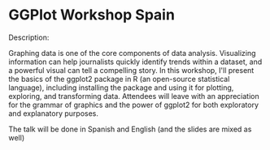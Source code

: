 # GGPlot Workshop Spain

Description:

Graphing data is one of the core components of data analysis. Visualizing information can help journalists quickly identify trends within a dataset, and a powerful visual can tell a compelling story. In this workshop, I'll present the basics of the ggplot2 package in R (an open-source statistical language), including installing the package and using it for plotting, exploring, and transforming data. Attendees will leave with an appreciation for the grammar of graphics and the power of ggplot2 for both exploratory and explanatory purposes.

The talk will be done in Spanish and English (and the slides are mixed as well)
